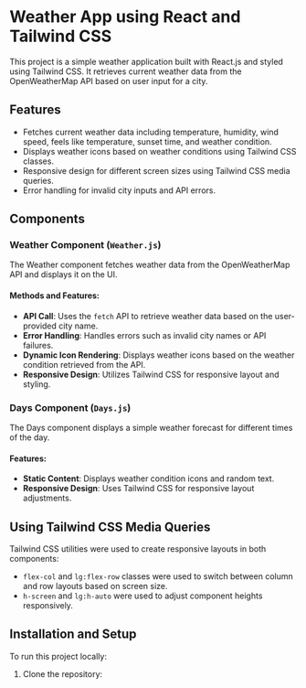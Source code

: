 # Weather App using React and Tailwind CSS

This project is a simple weather application built with React.js and styled using Tailwind CSS. It retrieves current weather data from the OpenWeatherMap API based on user input for a city.

## Features

- Fetches current weather data including temperature, humidity, wind speed, feels like temperature, sunset time, and weather condition.
- Displays weather icons based on weather conditions using Tailwind CSS classes.
- Responsive design for different screen sizes using Tailwind CSS media queries.
- Error handling for invalid city inputs and API errors.

## Components

### Weather Component (`Weather.js`)

The Weather component fetches weather data from the OpenWeatherMap API and displays it on the UI.

#### Methods and Features:
- **API Call**: Uses the `fetch` API to retrieve weather data based on the user-provided city name.
- **Error Handling**: Handles errors such as invalid city names or API failures.
- **Dynamic Icon Rendering**: Displays weather icons based on the weather condition retrieved from the API.
- **Responsive Design**: Utilizes Tailwind CSS for responsive layout and styling.

### Days Component (`Days.js`)

The Days component displays a simple weather forecast for different times of the day.

#### Features:
- **Static Content**: Displays weather condition icons and random text.
- **Responsive Design**: Uses Tailwind CSS for responsive layout adjustments.

## Using Tailwind CSS Media Queries

Tailwind CSS utilities were used to create responsive layouts in both components:
- `flex-col` and `lg:flex-row` classes were used to switch between column and row layouts based on screen size.
- `h-screen` and `lg:h-auto` were used to adjust component heights responsively.

## Installation and Setup

To run this project locally:

1. Clone the repository:
